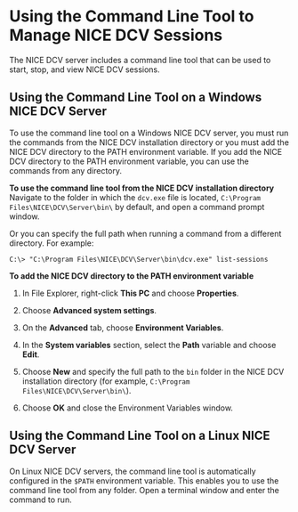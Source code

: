 # Using the Command Line Tool to Manage NICE DCV Sessions<a name="managing-sessions-cli"></a>

The NICE DCV server includes a command line tool that can be used to start, stop, and view NICE DCV sessions\.



## Using the Command Line Tool on a Windows NICE DCV Server<a name="cli-win"></a>

To use the command line tool on a Windows NICE DCV server, you must run the commands from the NICE DCV installation directory or you must add the NICE DCV directory to the PATH environment variable\. If you add the NICE DCV directory to the PATH environment variable, you can use the commands from any directory\.

**To use the command line tool from the NICE DCV installation directory**  
Navigate to the folder in which the `dcv.exe` file is located, `C:\Program Files\NICE\DCV\Server\bin\` by default, and open a command prompt window\.

Or you can specify the full path when running a command from a different directory\. For example:

```
C:\> "C:\Program Files\NICE\DCV\Server\bin\dcv.exe" list-sessions
```

**To add the NICE DCV directory to the PATH environment variable**

1. In File Explorer, right\-click **This PC** and choose **Properties**\.

1. Choose **Advanced system settings**\.

1. On the **Advanced** tab, choose **Environment Variables**\.

1. In the **System variables** section, select the **Path** variable and choose **Edit**\.

1. Choose **New** and specify the full path to the `bin` folder in the NICE DCV installation directory \(for example, `C:\Program Files\NICE\DCV\Server\bin\`\)\.

1. Choose **OK** and close the Environment Variables window\.

## Using the Command Line Tool on a Linux NICE DCV Server<a name="cli-lin"></a>

On Linux NICE DCV servers, the command line tool is automatically configured in the `$PATH` environment variable\. This enables you to use the command line tool from any folder\. Open a terminal window and enter the command to run\.